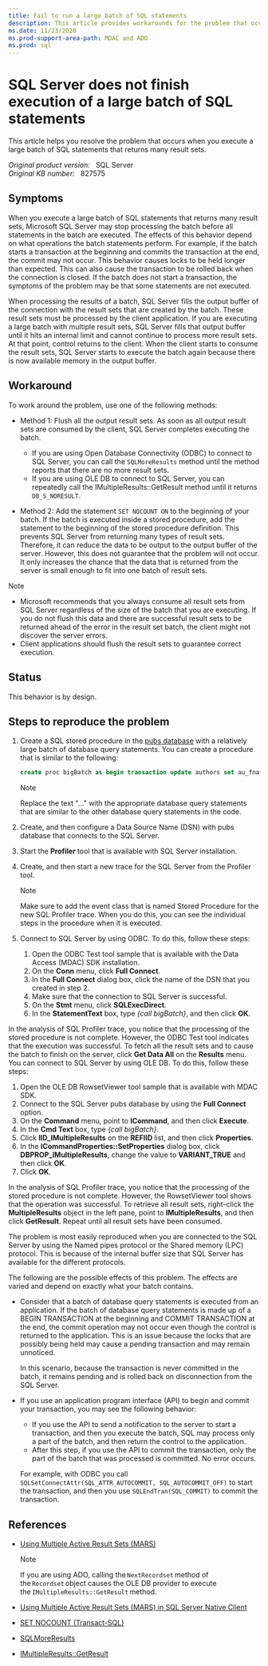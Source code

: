 ```yaml
---
title: Fail to run a large batch of SQL statements
description: This article provides workarounds for the problem that occurs when you execute a large batch of SQL statements that returns many result sets.
ms.date: 11/23/2020
ms.prod-support-area-path: MDAC and ADO
ms.prod: sql
---
```

# SQL Server does not finish execution of a large batch of SQL statements

This article helps you resolve the problem that occurs when you execute a large batch of SQL statements that returns many result sets.

_Original product version:_ &nbsp; SQL Server  
_Original KB number:_ &nbsp; 827575

## Symptoms

When you execute a large batch of SQL statements that returns many result sets, Microsoft SQL Server may stop processing the batch before all statements in the batch are executed. The effects of this behavior depend on what operations the batch statements perform. For example, if the batch starts a transaction at the beginning and commits the transaction at the end, the commit may not occur. This behavior causes locks to be held longer than expected. This can also cause the transaction to be rolled back when the connection is closed. If the batch does not start a transaction, the symptoms of the problem may be that some statements are not executed.

When processing the results of a batch, SQL Server fills the output buffer of the connection with the result sets that are created by the batch. These result sets must be processed by the client application. If you are executing a large batch with multiple result sets, SQL Server fills that output buffer until it hits an internal limit and cannot continue to process more result sets. At that point, control returns to the client. When the client starts to consume the result sets, SQL Server starts to execute the batch again because there is now available memory in the output buffer.

## Workaround

To work around the problem, use one of the following methods:

- Method 1: Flush all the output result sets. As soon as all output result sets are consumed by the client, SQL Server completes executing the batch.

  - If you are using Open Database Connectivity (ODBC) to connect to SQL Server, you can call the `SQLMoreResults` method until the method reports that there are no more result sets.
  - If you are using OLE DB to connect to SQL Server, you can repeatedly call the IMultipleResults::GetResult method until it returns `DB_S_NORESULT`.

- Method 2: Add the statement `SET NOCOUNT ON` to the beginning of your batch. If the batch is executed inside a stored procedure, add the statement to the beginning of the stored procedure definition. This prevents SQL Server from returning many types of result sets. Therefore, it can reduce the data to be output to the output buffer of the server. However, this does not guarantee that the problem will not occur. It only increases the chance that the data that is returned from the server is small enough to fit into one batch of result sets.

> [!NOTE]
>
> - Microsoft recommends that you always consume all result sets from SQL Server regardless of the size of the batch that you are executing. If you do not flush this data and there are successful result sets to be returned ahead of the error in the result set batch, the client might not discover the server errors.
> - Client applications should flush the result sets to guarantee correct execution.

## Status

This behavior is by design.

## Steps to reproduce the problem

1. Create a SQL stored procedure in the [pubs database](https://github.com/Microsoft/sql-server-samples/tree/master/samples/databases/northwind-pubs) with a relatively large batch of database query statements. You can create a procedure that is similar to the following:

    ```sql
    create proc bigBatch as begin transaction update authors set au_fname = 'newname1' where au_id='172-32-1176' update authors set au_fname = 'newname2' where au_id='172-32-1176' update authors set au_fname = 'newname3' where au_id='172-32-1176' ... update authors set au_fname = 'newname1000' where au_id='172-32-1176' commit transaction
    ```

    > [!NOTE]
    > Replace the text "..." with the appropriate database query statements that are similar to the other database query statements in the code.

2. Create, and then configure a Data Source Name (DSN) with pubs database that connects to the SQL Server.
3. Start the **Profiler** tool that is available with SQL Server installation.
4. Create, and then start a new trace for the SQL Server from the Profiler tool.

   > [!NOTE]
   > Make sure to add the event class that is named Stored Procedure for the new SQL Profiler trace. When you do this, you can see the individual steps in the procedure when it is executed.

5. Connect to SQL Server by using ODBC. To do this, follow these steps:

   1. Open the ODBC Test tool sample that is available with the Data Access (MDAC) SDK installation.
   2. On the **Conn** menu, click **Full Connect**.
   3. In the **Full Connect** dialog box, click the name of the DSN that you created in step 2.
   4. Make sure that the connection to SQL Server is successful.
   5. On the **Stmt** menu, click **SQLExecDirect**.
   6. In the **StatementText** box, type *{call bigBatch}*, and then click **OK**.

In the analysis of SQL Profiler trace, you notice that the processing of the stored procedure is not complete. However, the ODBC Test tool indicates that the execution was successful. To fetch all the result sets and to cause the batch to finish on the server, click **Get Data All**  on the **Results** menu.
You can connect to SQL Server by using OLE DB. To do this, follow these steps:

1. Open the OLE DB RowsetViewer tool sample that is available with MDAC SDK.
2. Connect to the SQL Server pubs database by using the **Full Connect** option.
3. On the **Command** menu, point to **ICommand**, and then click **Execute**.
4. In the **Cmd Text** box, type *{call bigBatch}*.
5. Click **IID_IMultipleResults** on the **REFIID** list, and then click **Properties**.
6. In the **ICommandProperties::SetProperties** dialog box, click **DBPROP_IMultipleResults**, change the value to **VARIANT_TRUE** and then click **OK**.
7. Click **OK**.

In the analysis of SQL Profiler trace, you notice that the processing of the stored procedure is not complete. However, the RowsetViewer tool shows that the operation was successful. To retrieve all result sets, right-click the **MultipleResults** object in the left pane, point to **IMultipleResults**, and then click **GetResult**. Repeat until all result sets have been consumed.

The problem is most easily reproduced when you are connected to the SQL Server by using the Named pipes protocol or the Shared memory (LPC) protocol. This is because of the internal buffer size that SQL Server has available for the different protocols.

The following are the possible effects of this problem. The effects are varied and depend on exactly what your batch contains.

- Consider that a batch of database query statements is executed from an application. If the batch of database query statements is made up of a BEGIN TRANSACTION at the beginning and COMMIT TRANSACTION at the end, the commit operation may not occur even though the control is returned to the application. This is an issue because the locks that are possibly being held may cause a pending transaction and may remain unnoticed.

  In this scenario, because the transaction is never committed in the batch, it remains pending and is rolled back on disconnection from the SQL Server.

- If you use an application program interface (API) to begin and commit your transaction, you may see the following behavior:

  - If you use the API to send a notification to the server to start a transaction, and then you execute the batch, SQL may process only a part of the batch, and then return the control to the application.
  - After this step, if you use the API to commit the transaction, only the part of the batch that was processed is committed. No error occurs.

  For example, with ODBC you call `SQLSetConnectAttr(SQL_ATTR_AUTOCOMMIT, SQL_AUTOCOMMIT_OFF)` to start the transaction, and then you use `SQLEndTran(SQL_COMMIT)` to commit the transaction.

## References

- [Using Multiple Active Result Sets (MARS)](/sql/connect/oledb/features/using-multiple-active-result-sets-mars)

    > [!NOTE]
    > If you are using ADO, calling the `NextRecordset` method of the `Recordset` object causes the OLE DB provider to execute the `IMultipleResults::GetResult` method.

- [Using Multiple Active Result Sets (MARS) in SQL Server Native Client](/sql/relational-databases/native-client/features/using-multiple-active-result-sets-mars)

- [SET NOCOUNT (Transact-SQL)](/sql/t-sql/statements/set-nocount-transact-sql)

- [SQLMoreResults](/sql/relational-databases/native-client-odbc-api/sqlmoreresults)

- [IMultipleResults::GetResult](/previous-versions/windows/desktop/ms723081(v=vs.85))
